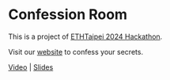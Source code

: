 # Confession Room

This is a project of [ETHTaipei 2024 Hackathon](https://taikai.network/ethtaipei/hackathons/hackathon-2024).

Visit our [website](https://confess.ez4o.com) to confess your secrets.

[Video](https://youtu.be/eYk2dgAw7TA) | [Slides](https://www.canva.com/design/DAGAX90rq34/81MNDcE-TAHnz4fw2dEkjw/view?utm_content=DAGAX90rq34&utm_campaign=designshare&utm_medium=link&utm_source=editor)
